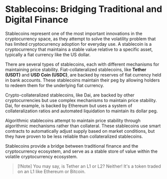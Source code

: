 # Stablecoins: Bridging Traditional and Digital Finance

Stablecoins represent one of the most important innovations in the cryptocurrency space, as they attempt to solve the volatility problem that has limited cryptocurrency adoption for everyday use. A stablecoin is a cryptocurrency that maintains a stable value relative to a specific asset, typically a fiat currency like the US dollar.

There are several types of stablecoins, each with different mechanisms for maintaining price stability. Fiat-collateralized stablecoins, like **Tether (USDT)** and **USD Coin (USDC)**, are backed by reserves of fiat currency held in bank accounts. These stablecoins maintain their peg by allowing holders to redeem them for the underlying fiat currency.

Crypto-collateralized stablecoins, like Dai, are backed by other cryptocurrencies but use complex mechanisms to maintain price stability. Dai, for example, is backed by Ethereum but uses a system of collateralization ratios and automated liquidation to maintain its dollar peg.

Algorithmic stablecoins attempt to maintain price stability through algorithmic mechanisms rather than collateral. These stablecoins use smart contracts to automatically adjust supply based on market conditions, but they have proven to be less reliable than collateralized stablecoins.

Stablecoins provide a bridge between traditional finance and the cryptocurrency ecosystem, and serve as a stable store of value within the volatile cryptocurrency ecosystem.

> [!Note] You may say, is Tether an L1 or L2? Neither! It's a token traded on an L1 like Ethereum or Bitcoin.
